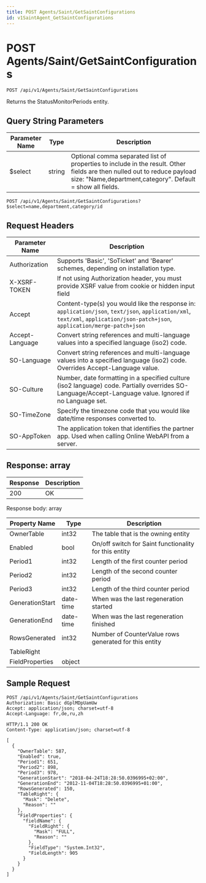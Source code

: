 ```yaml
---
title: POST Agents/Saint/GetSaintConfigurations
id: v1SaintAgent_GetSaintConfigurations
---
```


# POST Agents/Saint/GetSaintConfigurations

```http
POST /api/v1/Agents/Saint/GetSaintConfigurations
```

Returns the StatusMonitorPeriods entity.







## Query String Parameters

| Parameter Name | Type |  Description |
|----------------|------|--------------|
| $select | string |  Optional comma separated list of properties to include in the result. Other fields are then nulled out to reduce payload size: "Name,department,category". Default = show all fields. |

```http
POST /api/v1/Agents/Saint/GetSaintConfigurations?$select=name,department,category/id
```


## Request Headers

| Parameter Name | Description |
|----------------|-------------|
| Authorization  | Supports 'Basic', 'SoTicket' and 'Bearer' schemes, depending on installation type. |
| X-XSRF-TOKEN   | If not using Authorization header, you must provide XSRF value from cookie or hidden input field |
| Accept         | Content-type(s) you would like the response in: `application/json`, `text/json`, `application/xml`, `text/xml`, `application/json-patch+json`, `application/merge-patch+json` |
| Accept-Language | Convert string references and multi-language values into a specified language (iso2) code. |
| SO-Language | Convert string references and multi-language values into a specified language (iso2) code. Overrides Accept-Language value. |
| SO-Culture | Number, date formatting in a specified culture (iso2 language) code. Partially overrides SO-Language/Accept-Language value. Ignored if no Language set. |
| SO-TimeZone | Specify the timezone code that you would like date/time responses converted to. |
| SO-AppToken | The application token that identifies the partner app. Used when calling Online WebAPI from a server. |


## Response: array



| Response | Description |
|----------------|-------------|
| 200 | OK |

Response body: array

| Property Name | Type |  Description |
|----------------|------|--------------|
| OwnerTable | int32 | The table that is the owning entity |
| Enabled | bool | On/off switch for Saint functionality for this entity |
| Period1 | int32 | Length of the first counter period |
| Period2 | int32 | Length of the second counter period |
| Period3 | int32 | Length of the third counter period |
| GenerationStart | date-time | When was the last regeneration started |
| GenerationEnd | date-time | When was the last regeneration finished |
| RowsGenerated | int32 | Number of CounterValue rows generated for this entity |
| TableRight |  |  |
| FieldProperties | object |  |

## Sample Request

```http!
POST /api/v1/Agents/Saint/GetSaintConfigurations
Authorization: Basic dGplMDpUamUw
Accept: application/json; charset=utf-8
Accept-Language: fr,de,ru,zh
```

```http_
HTTP/1.1 200 OK
Content-Type: application/json; charset=utf-8

[
  {
    "OwnerTable": 587,
    "Enabled": true,
    "Period1": 651,
    "Period2": 898,
    "Period3": 978,
    "GenerationStart": "2018-04-24T18:28:50.0396995+02:00",
    "GenerationEnd": "2012-11-04T18:28:50.0396995+01:00",
    "RowsGenerated": 150,
    "TableRight": {
      "Mask": "Delete",
      "Reason": ""
    },
    "FieldProperties": {
      "fieldName": {
        "FieldRight": {
          "Mask": "FULL",
          "Reason": ""
        },
        "FieldType": "System.Int32",
        "FieldLength": 905
      }
    }
  }
]
```